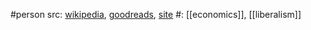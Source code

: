 #person 
src: [wikipedia](https://en.wikipedia.org/wiki/Fr%C3%A9d%C3%A9ric_Bastiat), [goodreads](https://www.goodreads.com/author/show/89275.Fr_d_ric_Bastiat), [site](http://bastiat.org) 
#: [[economics]], [[liberalism]] 
